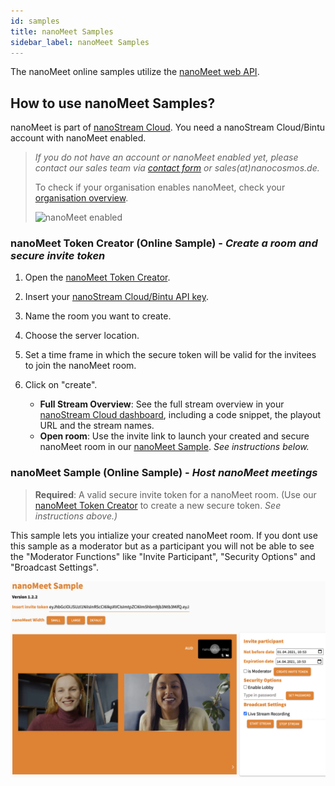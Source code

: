 ```yaml
---
id: samples
title: nanoMeet Samples
sidebar_label: nanoMeet Samples
---
```


The nanoMeet online samples utilize the [nanoMeet web API](api).

## How to use nanoMeet Samples?

nanoMeet is part of [nanoStream Cloud](https://bintu-cloud-frontend.nanocosmos.de). 
You need a nanoStream Cloud/Bintu account with nanoMeet enabled.

> *If you do not have an account or nanoMeet enabled yet, please contact our sales team via [contact form](https://www.nanocosmos.de/contact) or sales(at)nanocosmos.de.*
>
> To check if your organisation enables nanoMeet, check your [organisation overview](https://bintu-cloud-frontend.nanocosmos.de/organisation).
>
>  ![nanoMeet enabled](assets/enable-nanomeet.jpg)

### **nanoMeet Token Creator (Online Sample)** - *Create a room and secure invite token*


1. Open the [nanoMeet Token Creator](https://nanomeet.pages.nanocosmos.de/nanomeet-frontend/nanomeet-helper.html?bintu.apikey=YOUR-API-KEY&nanomeet.room=YOUR-ROOM-NAME).

2. Insert your [nanoStream Cloud/Bintu API key](https://bintu-cloud-frontend.nanocosmos.de/organisation).

3. Name the room you want to create.

4. Choose the server location.

5. Set a time frame in which the secure token will be valid for the invitees to join the nanoMeet room.

6. Click on "create".
   - **Full Stream Overview**: See the full stream overview in your [nanoStream Cloud dashboard](https://bintu-cloud-frontend.nanocosmos.de/), including a code snippet, the playout URL and the stream names.
   - **Open room**: Use the invite link to launch your created and secure nanoMeet room in our [nanoMeet Sample](https://nanomeet.pages.nanocosmos.de/nanomeet-frontend/nanomeet-sample.html?token=YOUR-INVITE-TOKEN). *See instructions below.*

### **nanoMeet Sample (Online Sample)** - *Host nanoMeet meetings*

> **Required**: A valid secure invite token for a nanoMeet room. 
> (Use our [nanoMeet Token Creator](https://nanomeet.pages.nanocosmos.de/nanomeet-frontend/nanomeet-helper.html?bintu.apikey=YOUR-API-KEY&nanomeet.room=YOUR-ROOM-NAME) to create a new secure token. *See instructions above.)*

This sample lets you intialize your created nanoMeet room. If you dont use this sample as a moderator but as a participant you will not be able to see the "Moderator Functions" like "Invite Participant", "Security Options" and "Broadcast Settings".

![nanoMeet Meeting](assets/nanomeet-meeting.jpg)
